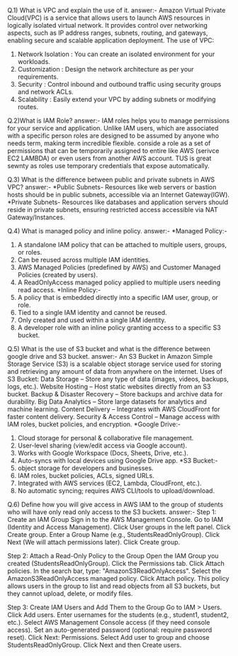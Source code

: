 Q.1) What is VPC and explain the use of it.
answer:- Amazon Virtual Private Cloud(VPC) is a service that allows users to launch AWS resources in logically isolated virtual  network. It provides control over networking aspects, such as IP address ranges, subnets, routing, and gateways, enabling secure and scalable application deployment.
The use of VPC:
1. Network Isolation : You can create an isolated environment for your workloads.
2. Customization : Design the network architecture as per your requirements.
3. Security : Control inbound and outbound traffic using security groups and network ACLs.
4. Scalability : Easily extend your VPC by adding subnets or modifying routes.

Q.2)What is IAM Role?
answer:- IAM roles helps you to manage permissions for your service and application. Unlike IAM users, which are associated with a specific person roles are designed to be assumed by anyone who needs term, making term incredible flexible.
conside a role as a set of permissions that can be temporarily assigned to entire like AWS (serivce EC2 LAMBDA) or even users from another AWS account. TUS is great sewnty as roles use temporary credentials that expose automatically.

Q.3) What is the difference between public and private subnets in AWS VPC?
answer:- *Public Subnets- Resources like web servers or bastion hosts should be in public subnets, accessible via an Internet Gateway(IGW).
*Private Subnets- Resources like databases and application servers should reside in private subnets, ensuring restricted access accessible via NAT Gateway/Instances.

Q.4) What is managed policy and inline policy.
answer:- 
*Managed Policy:- 
1. A standalone IAM policy that can be attached to multiple users, groups, or roles.
2. Can be reused across multiple IAM identities.
3. AWS Managed Policies (predefined by AWS) and Customer Managed Policies (created by users).
4. A ReadOnlyAccess managed policy applied to multiple users needing read access.
*Inline Policy:- 
1. A policy that is embedded directly into a specific IAM user, group, or role.
2. Tied to a single IAM identity and cannot be reused.
3. Only created and used within a single IAM identity.
4. A developer role with an inline policy granting access to a specific S3 bucket.

Q.5) What is the use of S3 bucket and what is the difference between google drive and S3 bucket.
answer:- An S3 Bucket in Amazon Simple Storage Service (S3) is a scalable object storage service used for storing and retrieving any amount of data from anywhere on the internet.
Uses of S3 Bucket:
Data Storage – Store any type of data (images, videos, backups, logs, etc.).
Website Hosting – Host static websites directly from an S3 bucket.
Backup & Disaster Recovery – Store backups and archive data for durability.
Big Data Analytics – Store large datasets for analytics and machine learning.
Content Delivery – Integrates with AWS CloudFront for faster content delivery.
Security & Access Control – Manage access with IAM roles, bucket policies, and encryption.
*Google Drive:-
1. Cloud storage for personal & collaborative file management.
2. 	User-level sharing (view/edit access via Google account).
3. Works with Google Workspace (Docs, Sheets, Drive, etc.).
4. Auto-syncs with local devices using Google Drive app.
*S3 Bucket:-
1. object storage for developers and businesses.
2. IAM roles, bucket policies, ACLs, signed URLs.
3. Integrated with AWS services (EC2, Lambda, CloudFront, etc.).
4. No automatic syncing; requires AWS CLI/tools to upload/download.

Q.6) Define how you will give access in AWS IAM to the group of students who will have only read only access to the S3 buckets.
answer:- 
Step 1: Create an IAM Group
Sign in to the AWS Management Console.
Go to IAM (Identity and Access Management).
Click User groups in the left panel.
Click Create group.
Enter a Group Name (e.g., StudentsReadOnlyGroup).
Click Next (We will attach permissions later).
Click Create group.

Step 2: Attach a Read-Only Policy to the Group
Open the IAM Group you created (StudentsReadOnlyGroup).
Click the Permissions tab.
Click Attach policies.
In the search bar, type: "AmazonS3ReadOnlyAccess".
Select the AmazonS3ReadOnlyAccess managed policy.
Click Attach policy.
 This policy allows users in the group to list and read objects from all S3 buckets, but they cannot upload, delete, or modify files.

Step 3: Create IAM Users and Add Them to the Group
Go to IAM > Users.
Click Add users.
Enter usernames for the students (e.g., student1, student2, etc.).
Select AWS Management Console access (if they need console access).
Set an auto-generated password (optional: require password reset).
Click Next: Permissions.
Select Add user to group and choose StudentsReadOnlyGroup.
Click Next and then Create users.